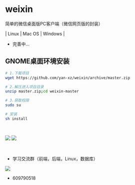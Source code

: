 # weixin
简单的微信桌面版PC客户端（微信网页版的封装）

| Linux | Mac OS | Windows |

- 完善中...

## GNOME桌面环境安装

```sh
# 1.下载项目
wget https://github.com/yan-xz/weixin/archive/master.zip

# 2.解压进入项目目录
unzip master.zip;cd weixin-master

# 3.获取权限
sudo su

# 安装
sh install
```


<br>

![](https://github.com/yan-xz/weixin/blob/master/img/wx-1.png)
![](https://github.com/yan-xz/weixin/blob/master/img/wx-2.png)

<br>

- 学习交流群（前端，后端，Linux，数据库）

![](https://github.com/yan-xz/weixin/blob/master/img/qrcode.jpg)

- 609790518
